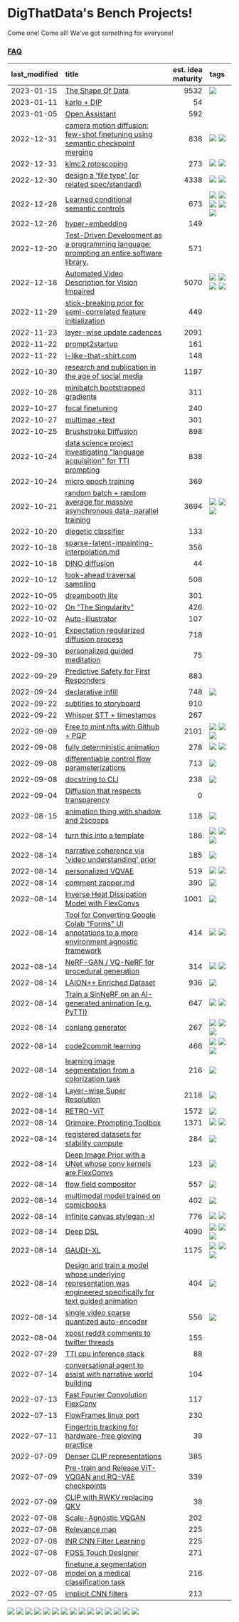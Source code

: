# DigThatData's Bench Projects!

Come one! Come all! We've got something for everyone!

### [FAQ](https://github.com/dmarx/bench-warmers/blob/main/FAQ.md)

|last_modified|title|est. idea maturity|tags
|:---|:---|---:|:---|
|2023-01-15|[The Shape Of Data](the_shape_of_data.md)|9532|![](https://img.shields.io/badge/tag-publication-25a9f1)|
|2023-01-11|[karlo + DIP](karlo-dip.md)|54||
|2023-01-05|[Open Assistant](open-assistant.md)|592||
|2022-12-31|[camera motion diffusion: few-shot finetuning using semantic checkpoint merging](residual_checkpoint_finetune_for_motion_transfer.md)|838|![](https://img.shields.io/badge/tag-animation-9bf4b7) ![](https://img.shields.io/badge/tag-experimental-7ca620)|
|2022-12-31|[klmc2 rotoscoping](klmc2_rotoscoping.md)|273|![](https://img.shields.io/badge/tag-animation-9bf4b7) ![](https://img.shields.io/badge/tag-tooling-c5d714)|
|2022-12-30|[design a 'file type' (or related spec/standard)](filetype-for-ai-art-and-animation.md)|4338|![](https://img.shields.io/badge/tag-animation-9bf4b7) ![](https://img.shields.io/badge/tag-tooling-c5d714)|
|2022-12-28|[Learned conditional semantic controls](learned-conditional-semantic-controls.md)|673|![](https://img.shields.io/badge/tag-animation-9bf4b7) ![](https://img.shields.io/badge/tag-colab-e2851f) ![](https://img.shields.io/badge/tag-experimental-7ca620) ![](https://img.shields.io/badge/tag-prompting-6f4790) ![](https://img.shields.io/badge/tag-tooling-c5d714)|
|2022-12-26|[hyper-embedding](hyperembedding.md)|149||
|2022-12-20|[Test-Driven Development as a programming language: prompting an entire software library.](tdd_is_2_op.md)|571||
|2022-12-18|[Automated Video Description for Vision Impaired](automated-video-description.md)|5070|![](https://img.shields.io/badge/tag-accessibility-4b9e32) ![](https://img.shields.io/badge/tag-dataset-33b5de) ![](https://img.shields.io/badge/tag-foundation-0fcaa) ![](https://img.shields.io/badge/tag-publicgood-61717a)|
|2022-11-29|[stick-breaking prior for semi-correlated feature initialization](stickbreaking-init.md)|449||
|2022-11-23|[layer-wise update cadences](layer-wise-update-cadences.md)|2091||
|2022-11-22|[prompt2startup](prompt2startup.md)|161||
|2022-11-22|[i-like-that-shirt.com](ilikethatshirt.com.md)|148||
|2022-10-30|[research and publication in the age of social media](research-and-social.md)|1197||
|2022-10-28|[minibatch bootstrapped gradients](minibatch-bootstrapped-gradients.md)|311||
|2022-10-27|[focal finetuning](focal_finetuning.md)|240||
|2022-10-27|[multimae +text](multimae_w_text.md)|301||
|2022-10-25|[Brushstroke Diffusion](brushstroke-diffusion.md)|898||
|2022-10-24|[data science project investigating "language acquisition" for TTI prompting](tti_language_aqcuisition.md)|838||
|2022-10-24|[micro epoch training](micro-epoch.md)|369||
|2022-10-21|[random batch + random average for massive asynchronous data-parallel training](async-evolutionary-ddp.md)|3694|![](https://img.shields.io/badge/tag-experimental-7ca620) ![](https://img.shields.io/badge/tag-foundation-0fcaa) ![](https://img.shields.io/badge/tag-tooling-c5d714)|
|2022-10-20|[diegetic classifier](diegetic-classifier.md)|133||
|2022-10-18|[sparse-latent-inpainting-interpolation.md](sparse-latent-inpainting-interpolation.md)|356||
|2022-10-18|[DINO diffusion](DINO-diffusion.md)|44||
|2022-10-12|[look-ahead traversal sampling](look-ahead-traversal-sampling.md)|508||
|2022-10-05|[dreambooth lite](dreambooth-lite.md)|301||
|2022-10-02|[On "The Singularity"](alternative-perspective-on-the-singularity.md)|426||
|2022-10-02|[Auto-illustrator](auto-illustrator.md)|107||
|2022-10-01|[Expectation regularized diffusion process](expectation-regularized-diffusion.md)|718||
|2022-09-30|[personalized guided meditation](personalized-guided-meditation.md)|75||
|2022-09-29|[Predictive Safety for First Responders](safety-officer.md)|883||
|2022-09-24|[declarative infill](declarative-infill.md)|748|![](https://img.shields.io/badge/tag-experimental-7ca620)|
|2022-09-22|[subtitles to storyboard](subtitles-to-storyboard.md)|910||
|2022-09-22|[Whisper STT + timestamps](whisper-stt-plus-timestamps.md)|267||
|2022-09-09|[Free to mint nfts with Github + PGP](free-to-mint-nfts_git_plus_pgp.md)|2101|![](https://img.shields.io/badge/tag-publicgood-61717a) ![](https://img.shields.io/badge/tag-tooling-c5d714) ![](https://img.shields.io/badge/tag-wip-84f8cf)|
|2022-09-08|[fully deterministic animation](fully-deterministic-animation.md)|278|![](https://img.shields.io/badge/tag-animation-9bf4b7) ![](https://img.shields.io/badge/tag-experimental-7ca620)|
|2022-09-08|[differentiable control flow parameterizations](differentiable-control-flow-parameterizations.md)|713|![](https://img.shields.io/badge/tag-experimental-7ca620)|
|2022-09-08|[docstring to CLI](docstring-to-cli.md)|238|![](https://img.shields.io/badge/tag-tooling-c5d714)|
|2022-09-04|[Diffusion that respects transparency](diffusion-that-respects-transparency.md)|0||
|2022-08-15|[animation thing with shadow and 2scoops](shadow-and2scoops-animation-thing.md)|118|![](https://img.shields.io/badge/tag-animation-9bf4b7)|
|2022-08-14|[turn this into a template](benchwarmers-template.md)|186|![](https://img.shields.io/badge/tag-meta-48e52e) ![](https://img.shields.io/badge/tag-tooling-c5d714) ![](https://img.shields.io/badge/tag-wip-84f8cf)|
|2022-08-14|[narrative coherence via 'video understanding' prior](narrative_coherence_via_video_understanding_prior.md)|185|![](https://img.shields.io/badge/tag-animation-9bf4b7)|
|2022-08-14|[personalized VQVAE](personalized-vqvae.md)|519|![](https://img.shields.io/badge/tag-experimental-7ca620) ![](https://img.shields.io/badge/tag-tooling-c5d714)|
|2022-08-14|[comment zapper.md](comment-zapper.md)|390|![](https://img.shields.io/badge/tag-tooling-c5d714)|
|2022-08-14|[Inverse Heat Dissipation Model with FlexConvs](IHDM_with_FlexConvs.md)|1001|![](https://img.shields.io/badge/tag-experimental-7ca620)|
|2022-08-14|[Tool for Converting Google Colab "Forms" UI annotations to a more environment agnostic framework](colab-ui-converter.md)|414|![](https://img.shields.io/badge/tag-colab-e2851f) ![](https://img.shields.io/badge/tag-tooling-c5d714)|
|2022-08-14|[NeRF-GAN / VQ-NeRF for procedural generation](nerf-gan.md)|314|![](https://img.shields.io/badge/tag-animation-9bf4b7) ![](https://img.shields.io/badge/tag-nerf-a168f4)|
|2022-08-14|[LAION++ Enriched Dataset](laion-plus-plus.md)|936|![](https://img.shields.io/badge/tag-dataset-33b5de)|
|2022-08-14|[Train a SinNeRF on an AI-generated animation (e.g. PyTTI)](train_a_SinNeRF_on_a_pytti_animation.md)|647|![](https://img.shields.io/badge/tag-animation-9bf4b7) ![](https://img.shields.io/badge/tag-nerf-a168f4)|
|2022-08-14|[conlang generator](conlang_lm.md)|267|![](https://img.shields.io/badge/tag-carp-72fcc) ![](https://img.shields.io/badge/tag-dataset-33b5de) ![](https://img.shields.io/badge/tag-experimental-7ca620)|
|2022-08-14|[code2commit learning](code2commit-learning.md)|466|![](https://img.shields.io/badge/tag-carp-72fcc) ![](https://img.shields.io/badge/tag-experimental-7ca620) ![](https://img.shields.io/badge/tag-foundation-0fcaa)|
|2022-08-14|[learning image segmentation from a colorization task](learning_image_segmentation_from_a_colorization_task.md)|216|![](https://img.shields.io/badge/tag-experimental-7ca620)|
|2022-08-14|[Layer-wise Super Resolution](layerwise-and-objectwise-inpainting-and-super-resolution.md)|2118|![](https://img.shields.io/badge/tag-experimental-7ca620)|
|2022-08-14|[RETRO-ViT](RETRO-ViT.md)|1572|![](https://img.shields.io/badge/tag-experimental-7ca620)|
|2022-08-14|[Grimoire: Prompting Toolbox](grimoire.md)|1371|![](https://img.shields.io/badge/tag-prompting-6f4790) ![](https://img.shields.io/badge/tag-tooling-c5d714)|
|2022-08-14|[registered datasets for stability compute](registered-datasets-for-sstability-compute.md)|284|![](https://img.shields.io/badge/tag-stability-473080)|
|2022-08-14|[Deep Image Prior with a UNet whose conv kernels are FlexConvs](FlexConv_DIP.md)|123|![](https://img.shields.io/badge/tag-experimental-7ca620)|
|2022-08-14|[flow field compositor](flow-field-compositor.md)|557|![](https://img.shields.io/badge/tag-tooling-c5d714)|
|2022-08-14|[multimodal model trained on comicbooks](multimodal-model-trained-on-comicbooks.md)|402|![](https://img.shields.io/badge/tag-foundation-0fcaa)|
|2022-08-14|[infinite canvas stylegan-xl](infinite-canvas-stylegan-xl.md)|776|![](https://img.shields.io/badge/tag-animation-9bf4b7) ![](https://img.shields.io/badge/tag-experimental-7ca620)|
|2022-08-14|[Deep DSL](multistage-unsupervised-deep-DSL-learning-from-prompts-data.md)|4090|![](https://img.shields.io/badge/tag-experimental-7ca620) ![](https://img.shields.io/badge/tag-prompting-6f4790) ![](https://img.shields.io/badge/tag-tooling-c5d714)|
|2022-08-14|[GAUDI-XL](gaudi-xl.md)|1175|![](https://img.shields.io/badge/tag-animation-9bf4b7) ![](https://img.shields.io/badge/tag-experimental-7ca620) ![](https://img.shields.io/badge/tag-foundation-0fcaa)|
|2022-08-14|[Design and train a model whose underlying representation was engineered specifically for text guided animation](image-model-designed-for-clip-guided-animation.md)|404|![](https://img.shields.io/badge/tag-animation-9bf4b7)|
|2022-08-14|[single video sparse quantized auto-encoder](single_video_sparse_quantized_auto-encoder.md)|556|![](https://img.shields.io/badge/tag-animation-9bf4b7)|
|2022-08-04|[xpost reddit comments to twitter threads](reddit2twitter.md)|155||
|2022-07-29|[TTI cpu inference stack](TTI-cpu-inference-stack.md)|88||
|2022-07-14|[conversational agent to assist with narrative world building](world-building-agent.md)|104||
|2022-07-13|[Fast Fourier Convolution FlexConv](FFC-Flexconv.md)|117||
|2022-07-13|[FlowFrames linux port](flowframes-linux-port.md)|230||
|2022-07-11|[Fingertrip tracking for hardware-free gloving practice](fingertrip_tracking_for_hardware_free_gloveing_practice.md)|39||
|2022-07-09|[Denser CLIP representations](denser-CLIP.md)|385||
|2022-07-09|[Pre-train and Release ViT-VQGAN and RQ-VAE checkpoints](pretrained_vit-vqgan_checkpoints.md)|339||
|2022-07-09|[CLIP with RWKV replacing QKV](RWKV-CLIP.md)|38||
|2022-07-08|[Scale-Agnostic VQGAN](scale-agnostic_VQGAN.md)|202||
|2022-07-08|[Relevance map](Relevance_map.md)|225||
|2022-07-08|[INR CNN Filter Learning](INR_CNN_filter_learning.md)|225||
|2022-07-08|[FOSS Touch Designer](FOSS_touch_designer.md)|271||
|2022-07-08|[finetune a segmentation model on a medical classification task](finetune_a_segmentation_model_on_a_medical_classification_task.md)|216||
|2022-07-05|[implicit CNN filters](implicit-cnn-filters.md)|213||

![](https://img.shields.io/badge/tag-tooling-c5d714) ![](https://img.shields.io/badge/tag-wip-84f8cf) ![](https://img.shields.io/badge/tag-animation-9bf4b7) ![](https://img.shields.io/badge/tag-prompting-6f4790) ![](https://img.shields.io/badge/tag-stability-473080) ![](https://img.shields.io/badge/tag-accessibility-4b9e32) ![](https://img.shields.io/badge/tag-publication-25a9f1) ![](https://img.shields.io/badge/tag-dataset-33b5de) ![](https://img.shields.io/badge/tag-nerf-a168f4) ![](https://img.shields.io/badge/tag-colab-e2851f) ![](https://img.shields.io/badge/tag-carp-72fcc) ![](https://img.shields.io/badge/tag-foundation-0fcaa) ![](https://img.shields.io/badge/tag-experimental-7ca620) ![](https://img.shields.io/badge/tag-publicgood-61717a) ![](https://img.shields.io/badge/tag-meta-48e52e)
